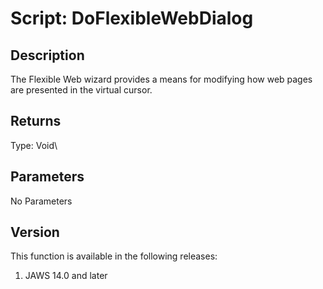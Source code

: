 # Script: DoFlexibleWebDialog

## Description

The Flexible Web wizard provides a means for modifying how web pages are
presented in the virtual cursor.

## Returns

Type: Void\

## Parameters

No Parameters

## Version

This function is available in the following releases:

1.  JAWS 14.0 and later
